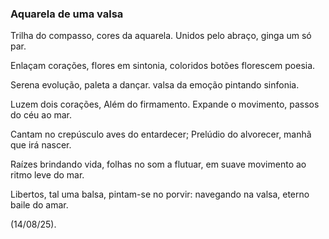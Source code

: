 ### Aquarela de uma valsa

Trilha do compasso,cores da aquarela.Unidos pelo abraço,ginga um só par.

Enlaçam corações,flores em sintonia,coloridos botõesflorescem poesia.

Serena evolução,paleta a dançar.valsa da emoçãopintando sinfonia.

Luzem dois corações,Além do firmamento.Expande o movimento,passos do céu ao mar.

Cantam no crepúsculoaves do entardecer; Prelúdio do alvorecer, manhã que irá nascer.

Raízes brindando vida,folhas no som a flutuar,em suave movimentoao ritmo leve do mar.

Libertos, tal uma balsa,pintam-se no porvir:navegando na valsa,eterno baile do amar.

(14/08/25).